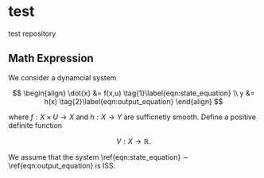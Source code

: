 # test

test repository

## Math Expression

We consider a dynamcial system

$$
\begin{align}
\dot{x} &= f(x,u) \tag{1}\label{eqn:state_equation} \\
y &= h(x) \tag{2}\label{eqn:output_equation}
\end{align}
$$

where $f:X\times U\to X$ and $h:X\to Y$ are sufficnetly smooth. Define a positive definite function
```math
\begin{equation}
V:X \to \mathbb{R}. \tag{3}\label{eqn:positive_definite_function}
\end{equation}
```

We assume that the system \ref{eqn:state_equation} $\sim$ \ref{eqn:output_equation} is ISS.
